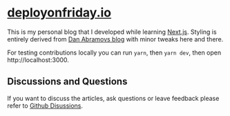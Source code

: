 # [deployonfriday.io](https://deployonfriday.io)

This is my personal blog that I developed while learning [Next.js](https://nextjs.org/).
Styling is entirely derived from [Dan Abramovs blog](https://github.com/gaearon/overreacted.io) with minor tweaks here and there.

For testing contributions locally you can run `yarn`, then `yarn dev`, then open http://localhost:3000.

## Discussions and Questions

If you want to discuss the articles, ask questions or leave feedback please refer to [Github Disussions](https://github.com/ChristianIvicevic/deployonfriday.io/discussions).
